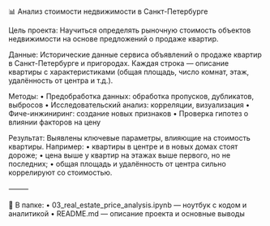 📊 Анализ стоимости недвижимости в Санкт-Петербурге

Цель проекта:
Научиться определять рыночную стоимость объектов недвижимости на основе предложений о продаже квартир.

Данные:
Исторические данные сервиса объявлений о продаже квартир в Санкт-Петербурге и пригородах. Каждая строка — описание квартиры с характеристиками (общая площадь, число комнат, этаж, удалённость от центра и т.д.).

Методы:
	•	Предобработка данных: обработка пропусков, дубликатов, выбросов
	•	Исследовательский анализ: корреляции, визуализация
	•	Фиче-инжиниринг: создание новых признаков
	•	Проверка гипотез о влиянии факторов на цену

Результат:
Выявлены ключевые параметры, влияющие на стоимость квартиры. Например:
	•	квартиры в центре и в новых домах стоят дороже;
	•	цена выше у квартир на этажах выше первого, но не последних;
	•	общая площадь и удалённость от центра сильно коррелируют со стоимостью.

⸻

📁 В папке:
	•	03_real_estate_price_analysis.ipynb — ноутбук с кодом и аналитикой
	•	README.md — описание проекта и основные выводы
